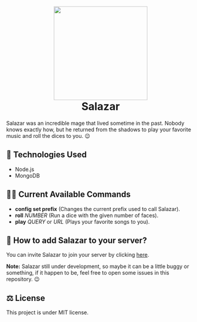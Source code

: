 <h1 align="center">
  <img src="https://images.emojiterra.com/google/android-oreo/512px/1f9d9-2642.png" width="250" height="250" align="center"  /> <br />
  Salazar
</h1>

Salazar was an incredible mage that lived sometime in the past. Nobody knows exactly how, but he returned from the shadows to play your favorite music and roll the dices to you. 😉

## 🚀 Technologies Used

- Node.js
- MongoDB

## 👨‍💻 Current Available Commands

- **config set prefix** (Changes the current prefix used to call Salazar).
- **roll** *NUMBER* (Run a dice with the given number of faces).
- **play** *QUERY* or *URL* (Plays your favorite songs to you). 

## 🤖 How to add Salazar to your server?

You can invite Salazar to join your server by clicking [here](https://discord.com/oauth2/authorize?client_id=735925905129734194&scope=bot).

**Note:** Salazar still under development, so maybe it can be a little buggy or something, if it happen to be, feel free to open some issues in this repository. 😉

## ⚖️ License

This project is under MIT license.
